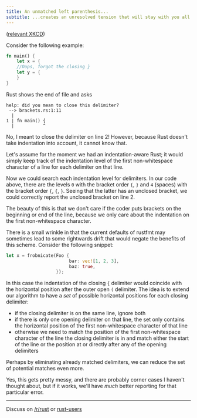 ```yaml
---
title: An unmatched left parenthesis...
subtitle: ...creates an unresolved tension that will stay with you all day.
---
```


([relevant XKCD](http://xkcd.com/859/))

Consider the following example:

```Rust
fn main() {
    let x = {
    //Oops, forgot the closing }
    let y = {
    }
}
```

Rust shows the end of file and asks

```
help: did you mean to close this delimiter?
 --> brackets.rs:1:11
  |
1 | fn main() {
  |           ^
```

No, I meant to close the delimiter on line 2! However, because Rust doesn't
take indentation into account, it cannot know that.

Let's assume for the moment we had an indentation-aware Rust; it would simply
keep track of the indentation level of the first non-whitespace character of
a line for each delimiter on that line.

Now we could search each indentation level for delimiters. In our code above,
there are the levels `0` with the bracket order `{`, `}` and `4` (spaces) with the
bracket order `{`, `{`, `}`. Seeing that the latter has an unclosed bracket, we could
correctly report the unclosed bracket on line 2.

The beauty of this is that we don't care if the coder puts brackets on the
beginning or end of the line, because we only care about the indentation on
the first non-whitespace character.

There is a small wrinkle in that the current defaults of rustfmt may sometimes
lead to some rightwards drift that would negate the benefits of this scheme.
Consider the following snippet:

```Rust
let x = frobnicate(Foo {
                        bar: vec![1, 2, 3],
                        baz: true,
                   });
```

In this case the indentation of the closing `{` delimiter would coincide with
the horizontal position after the outer open `(` delimiter. The idea is to
extend our algorithm to have a *set* of possible horizontal positions for each
closing delimiter:

* if the closing delimiter is on the same line, ignore both
* if there is only one opening delimiter on that line, the set only contains
the horizontal position of the first non-whitespace character of that line
* otherwise we need to match the position of the first non-whitespace character
of the line the closing delimiter is in and match either the start of the line
or the position at or directly after any of the opening delimiters

Perhaps by eliminating already matched delimiters, we can reduce the set of
potential matches even more.

Yes, this gets pretty messy, and there are probably corner cases I haven't
thought about, but if it works, we'll have *much* better reporting for that
particular error.

----

Discuss on
[/r/rust](https://www.reddit.com/r/rust/comments/4zjqf1/blog_an_unmatched_left_parenthesis)
or [rust-users](https://users.rust-lang.org/t/blog-an-unmatched-left-parenthesis/7035?u=llogiq)
